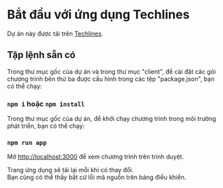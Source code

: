 # Bắt đầu với ứng dụng Techlines

Dự án này được tải trên [Techlines](https://github.com/cuongnq10/techlines).

## Tập lệnh sẵn có

Trong thư mục gốc của dự án và trong thư mục "client", để cài đặt các gói chương trình bên thứ ba được cấu hình trong các tệp "package.json", bạn có thể chạy:

### `npm i` hoặc `npm install`

Trong thư mục gốc của dự án, để khởi chạy chương trình trong môi trường phát triển, bạn có thể chạy:

### `npm run app`

Mở [http://localhost:3000](http://localhost:3000) để xem chương trình trên trình duyệt.

Trang ứng dụng sẽ tải lại mỗi khi có thay đổi.\
Bạn cũng có thể thấy bất cứ lỗi mã nguồn trên bảng điều khiển.

